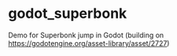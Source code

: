 # godot_superbonk
Demo for Superbonk jump in Godot (building on https://godotengine.org/asset-library/asset/2727)

